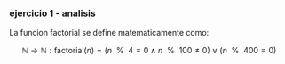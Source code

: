 ### ejercicio 1 - analisis 
La funcion factorial se define matematicamente como:
```math
\mathbb{N} \to \mathbb{N} : \text{factorial}(n) = (n \>\> \% \>\>4 = 0 \land n \>\> \% \>\> 100 \neq 0) \lor (n \>\> \% \>\> 400 = 0)
```
